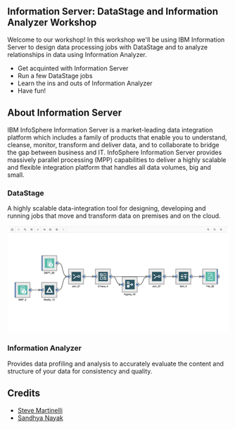 
## Information Server: DataStage and Information Analyzer Workshop

Welcome to our workshop! In this workshop we'll be using IBM Information Server to design data processing jobs with DataStage and to analyze relationships in data using Information Analyzer.

* Get acquinted with Information Server
* Run a few DataStage jobs
* Learn the ins and outs of Information Analyzer
* Have fun!

<!--
## Agenda

|   |   |
| - | - |
| [Lab 0: Pre-work](pre-work/README.md) | Spin up your environment |
| [Lab 1: Intro to DataStage](lab-1/README.md) | Use DataStage to load, transform local data. Use Operation Console to debug jobs |
| [Lab 2: Information Analyzer](lab-2/README.md) | Use Information Analyzer to find relationships in data |
| [Lab 3: DataStage with Db2](lab-3/README.md) | Use DataStage to load from databases, perform calculations, and write to file |
-->

## About Information Server

IBM InfoSphere Information Server is a market-leading data integration platform which includes a family of products that enable you to understand, cleanse, monitor, transform and deliver data, and to collaborate to bridge the gap between business and IT. InfoSphere Information Server provides massively parallel processing (MPP) capabilities to deliver a highly scalable and flexible integration platform that handles all data volumes, big and small.

### DataStage

A highly scalable data-integration tool for designing, developing and running jobs that move and transform data on premises and on the cloud.

![](.gitbook/generic/datastage.png)

### Information Analyzer

Provides data profiling and analysis to accurately evaluate the content and structure of your data for consistency and quality.

## Credits

* [Steve Martinelli](https://github.com/stevemar)
* [Sandhya Nayak](https://github.com/sandhya-nayak)
